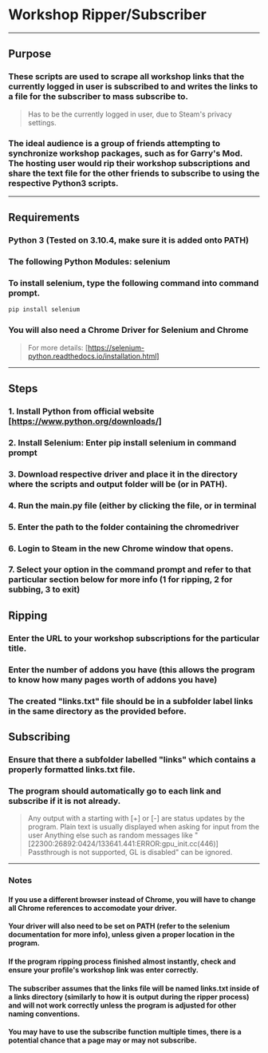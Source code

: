 # **Workshop Ripper/Subscriber** #
---
## Purpose
### These scripts are used to scrape all workshop links that the currently logged in user is subscribed to and writes the links to a file for the subscriber to mass subscribe to.
> Has to be the currently logged in user, due to Steam's privacy settings.

### The ideal audience is a group of friends attempting to synchronize workshop packages, such as for Garry's Mod. The hosting user would rip their workshop subscriptions and share the text file for the other friends to subscribe to using the respective Python3 scripts.
---
## Requirements
### Python 3 (Tested on 3.10.4, make sure it is added onto PATH)
### The following Python Modules: selenium

### To install selenium, type the following command into command prompt.
```bash
pip install selenium 
```

### You will also need a Chrome Driver for Selenium and Chrome
> For more details: [https://selenium-python.readthedocs.io/installation.html]
---
## Steps 
### 1. Install Python from official website [https://www.python.org/downloads/]
### 2. Install Selenium: Enter pip install selenium in command prompt
### 3. Download respective driver and place it in the directory where the scripts and output folder will be (or in PATH).
### 4. Run the main.py file (either by clicking the file, or in terminal
### 5. Enter the path to the folder containing the chromedriver
### 6. Login to Steam in the new Chrome window that opens.
### 7. Select your option in the command prompt and refer to that particular section below for more info (1 for ripping, 2 for subbing, 3 to exit)

## Ripping
### Enter the URL to your workshop subscriptions for the particular title.
### Enter the number of addons you have (this allows the program to know how many pages worth of addons you have)
### The created "links.txt" file should be in a subfolder label links in the same directory as the provided before.

## Subscribing
### Ensure that there a subfolder labelled "links" which contains a properly formatted links.txt file.
### The program should automatically go to each link and subscribe if it is not already.

> Any output with a starting with [+] or [-] are status updates by the program.
> Plain text is usually displayed when asking for input from the user
> Anything else such as random messages like "[22300:26892:0424/133641.441:ERROR:gpu_init.cc(446)] Passthrough is not supported, GL is disabled" can be ignored.
---
### Notes
#### If you use a different browser instead of Chrome, you will have to change all Chrome references to accomodate your driver.
#### Your driver will also need to be set on PATH (refer to the selenium documentation for more info), unless given a proper location in the program.
#### If the program ripping process finished almost instantly, check and ensure your profile's workshop link was enter correctly.
#### The subscriber assumes that the links file will be named links.txt inside of a links directory (similarly to how it is output during the ripper process) and will not work correctly unless the program is adjusted for other naming conventions.
#### You may have to use the subscribe function multiple times, there is a potential chance that a page may or may not subscribe.

